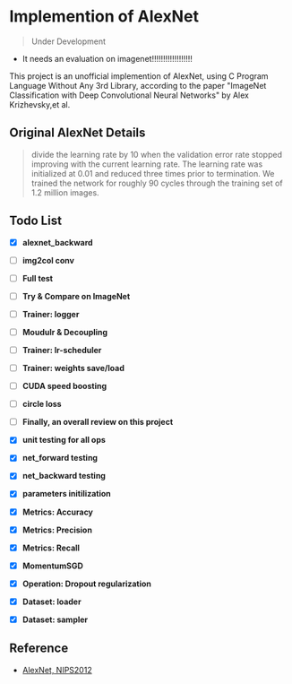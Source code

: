 # Implemention of AlexNet

> Under Development 

- It needs an evaluation on imagenet!!!!!!!!!!!!!!!!!!

This project is an unofficial implemention of AlexNet, using C Program Language Without Any 3rd Library, according to the paper "ImageNet Classification with Deep Convolutional Neural Networks" by Alex Krizhevsky,et al.

## Original AlexNet Details

> divide the learning rate by 10 when the validation error rate stopped improving with the current learning rate. The learning rate was initialized at 0.01 and reduced three times prior to termination. We trained the network for roughly 90 cycles through the training set of 1.2 million images.

## Todo List

- [x]  **alexnet_backward**

- [ ]  **img2col conv**

- [ ]  **Full test**

- [ ]  **Try & Compare on ImageNet**
 
- [ ]  **Trainer: logger**

- [ ]  **Moudulr & Decoupling**

- [ ]  **Trainer: lr-scheduler** 
  
- [ ]  **Trainer: weights save/load**

- [ ]  **CUDA speed boosting**

- [ ]  **circle loss**

- [ ]  **Finally, an overall review on this project**

- [x]  **unit testing for all ops**

- [x]  **net_forward testing**

- [x]  **net_backward testing**

- [x]  **parameters initilization**

- [x]  **Metrics: Accuracy**

- [x]  **Metrics: Precision**

- [x]  **Metrics: Recall**

- [x]  **MomentumSGD**

- [x]  **Operation: Dropout regularization**

- [x]  **Dataset: loader**

- [x]  **Dataset: sampler**

## Reference

- [AlexNet, NIPS2012](https://proceedings.neurips.cc/paper/2012/hash/c399862d3b9d6b76c8436e924a68c45b-Abstract.html)
